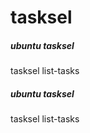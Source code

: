 # tasksel

##### ubuntu tasksel

   tasksel  list-tasks

##### ubuntu tasksel

   tasksel  list-tasks
